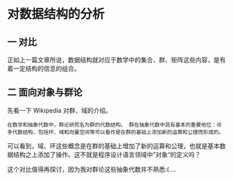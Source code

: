 # 对数据结构的分析

## 一 对比

正如上一篇文章所说，数据结构就对应于数学中的集合、群、矩阵这些内容，是有着一定结构的信息的组合。



## 二 面向对象与群论

先看一下 Wikipedia 对群、域的介绍。

```在数学和抽象代数中，群论研究名为群的代数结构。 群在抽象代数中具有基本的重要地位：许多代数结构，包括环、域和向量空间等可以看作是在群的基础上添加新的运算和公理而形成的。```

可以看到，域、环这些概念是在群的基础上增加了新的运算和公理，也就是基本数据结构之上添加了操作。这不就是程序设计语言领域中”对象“的定义吗？

这个对比值得再探讨，因为我对群论这些抽象代数并不熟悉:(....